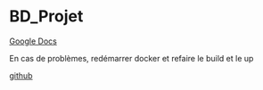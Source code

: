 # BD_Projet

[Google Docs](https://docs.google.com/document/d/1WwUFTjK3Mq6lIoTVToq-J0zbpNA-zmuTexeEYiH9q1U/edit?usp=sharing)

En cas de problèmes, redémarrer docker et refaire le build et le up


[github](https://github.com/xaviercorbeil1/BD_Projet)